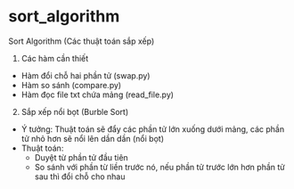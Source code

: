 # sort_algorithm
Sort Algorithm (Các thuật toán sắp xếp)

1. Các hàm cần thiết
- Hàm đổi chỗ hai phần tử (swap.py)
- Hàm so sánh (compare.py)
- Hàm đọc file txt chứa mảng (read_file.py)
2. Sắp xếp nổi bọt (Burble Sort)
- Ý tưởng: Thuật toán sẽ đẩy các phần tử lớn xuống dưới mảng, các phần tử nhỏ hơn sẽ nổi lên dần dần (nổi bọt)
- Thuật toán: 
    - Duyệt từ phần tử đầu tiên
    - So sánh với phần từ liền trước nó, nếu phần tử trước lớn hơn phần tử sau thì đổi chỗ cho nhau
